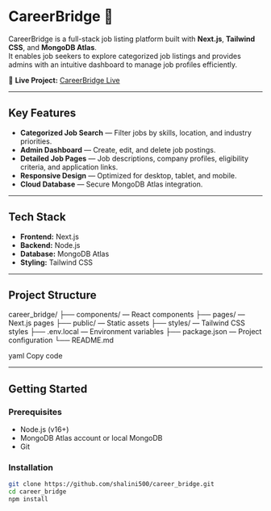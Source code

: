 # CareerBridge 🚀

CareerBridge is a full-stack job listing platform built with **Next.js**, **Tailwind CSS**, and **MongoDB Atlas**.  
It enables job seekers to explore categorized job listings and provides admins with an intuitive dashboard to manage job profiles efficiently.

🔗 **Live Project:** [CareerBridge Live](https://career-bridge-alja.vercel.app)

---

## Key Features

- **Categorized Job Search** — Filter jobs by skills, location, and industry priorities.  
- **Admin Dashboard** — Create, edit, and delete job postings.  
- **Detailed Job Pages** — Job descriptions, company profiles, eligibility criteria, and application links.  
- **Responsive Design** — Optimized for desktop, tablet, and mobile.  
- **Cloud Database** — Secure MongoDB Atlas integration.  

---

## Tech Stack

- **Frontend:** Next.js  
- **Backend:** Node.js  
- **Database:** MongoDB Atlas  
- **Styling:** Tailwind CSS  

---

## Project Structure

career_bridge/
├── components/ — React components
├── pages/ — Next.js pages
├── public/ — Static assets
├── styles/ — Tailwind CSS styles
├── .env.local — Environment variables
├── package.json — Project configuration
└── README.md

yaml
Copy code

---

## Getting Started

### Prerequisites

- Node.js (v16+)  
- MongoDB Atlas account or local MongoDB  
- Git  

### Installation

```bash
git clone https://github.com/shalini500/career_bridge.git
cd career_bridge
npm install
